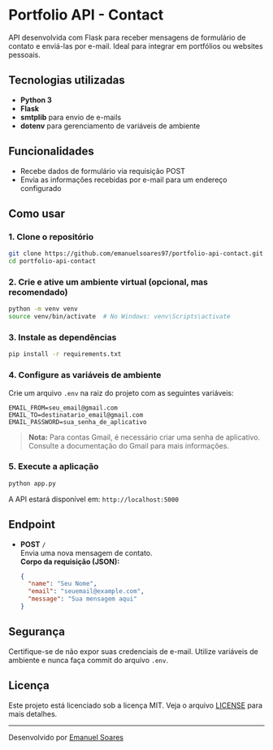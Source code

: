 # Portfolio API - Contact

API desenvolvida com Flask para receber mensagens de formulário de contato e enviá-las por e-mail. Ideal para integrar em portfólios ou websites pessoais.

## Tecnologias utilizadas

- **Python 3**
- **Flask**
- **smtplib** para envio de e-mails
- **dotenv** para gerenciamento de variáveis de ambiente

## Funcionalidades

- Recebe dados de formulário via requisição POST
- Envia as informações recebidas por e-mail para um endereço configurado

## Como usar

### 1. Clone o repositório

```bash
git clone https://github.com/emanuelsoares97/portfolio-api-contact.git
cd portfolio-api-contact
```

### 2. Crie e ative um ambiente virtual (opcional, mas recomendado)

```bash
python -m venv venv
source venv/bin/activate  # No Windows: venv\Scripts\activate
```

### 3. Instale as dependências

```bash
pip install -r requirements.txt
```

### 4. Configure as variáveis de ambiente

Crie um arquivo `.env` na raiz do projeto com as seguintes variáveis:

```
EMAIL_FROM=seu_email@gmail.com
EMAIL_TO=destinatario_email@gmail.com
EMAIL_PASSWORD=sua_senha_de_aplicativo
```

> **Nota:** Para contas Gmail, é necessário criar uma senha de aplicativo. Consulte a documentação do Gmail para mais informações.

### 5. Execute a aplicação

```bash
python app.py
```

A API estará disponível em: `http://localhost:5000`

## Endpoint

- **POST** `/`  
  Envia uma nova mensagem de contato.  
  **Corpo da requisição (JSON):**
  ```json
  {
    "name": "Seu Nome",
    "email": "seuemail@example.com",
    "message": "Sua mensagem aqui"
  }
  ```

## Segurança

Certifique-se de não expor suas credenciais de e-mail. Utilize variáveis de ambiente e nunca faça commit do arquivo `.env`.

## Licença

Este projeto está licenciado sob a licença MIT. Veja o arquivo [LICENSE](LICENSE) para mais detalhes.

---

Desenvolvido por [Emanuel Soares](https://github.com/emanuelsoares97)
